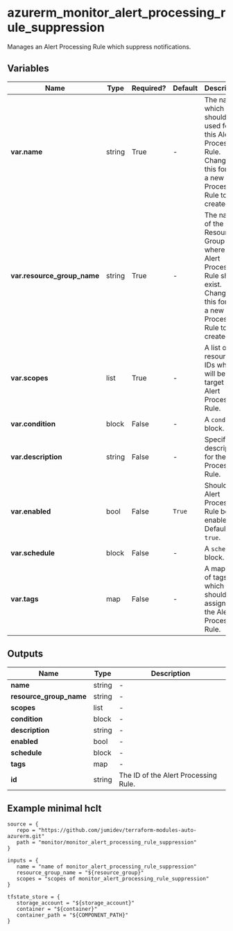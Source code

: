 # azurerm_monitor_alert_processing_rule_suppression

Manages an Alert Processing Rule which suppress notifications.

## Variables

| Name | Type | Required? |  Default  |  Description |
| ---- | ---- | --------- |  ----------- | ----------- |
| **var.name** | string | True | -  |  The name which should be used for this Alert Processing Rule. Changing this forces a new Alert Processing Rule to be created. | 
| **var.resource_group_name** | string | True | -  |  The name of the Resource Group where the Alert Processing Rule should exist. Changing this forces a new Alert Processing Rule to be created. | 
| **var.scopes** | list | True | -  |  A list of resource IDs which will be the target of Alert Processing Rule. | 
| **var.condition** | block | False | -  |  A `condition` block. | 
| **var.description** | string | False | -  |  Specifies a description for the Alert Processing Rule. | 
| **var.enabled** | bool | False | `True`  |  Should the Alert Processing Rule be enabled? Defaults to `true`. | 
| **var.schedule** | block | False | -  |  A `schedule` block. | 
| **var.tags** | map | False | -  |  A mapping of tags which should be assigned to the Alert Processing Rule. | 



## Outputs

| Name | Type | Description |
| ---- | ---- | --------- | 
| **name** | string  | - | 
| **resource_group_name** | string  | - | 
| **scopes** | list  | - | 
| **condition** | block  | - | 
| **description** | string  | - | 
| **enabled** | bool  | - | 
| **schedule** | block  | - | 
| **tags** | map  | - | 
| **id** | string  | The ID of the Alert Processing Rule. | 

## Example minimal hclt

```hcl
source = {
   repo = "https://github.com/jumidev/terraform-modules-auto-azurerm.git" 
   path = "monitor/monitor_alert_processing_rule_suppression" 
}

inputs = {
   name = "name of monitor_alert_processing_rule_suppression" 
   resource_group_name = "${resource_group}" 
   scopes = "scopes of monitor_alert_processing_rule_suppression" 
}

tfstate_store = {
   storage_account = "${storage_account}" 
   container = "${container}" 
   container_path = "${COMPONENT_PATH}" 
}


```